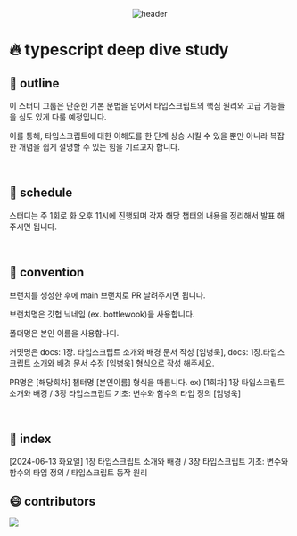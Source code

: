 <div align="center">
  
  ![header](https://capsule-render.vercel.app/api?type=waving&height=300&color=gradient&text=TypescriptDeepdive)
  
</div>

# 🔥 typescript deep dive study

##  📖 outline

이 스터디 그룹은 단순한 기본 문법을 넘어서 타입스크립트의 핵심 원리와 고급 기능들을 심도 있게 다룰 예정입니다.

이를 통해, 타입스크립트에 대한 이해도를 한 단계 상승 시킬 수 있을 뿐만 아니라 복잡한 개념을 쉽게 설명할 수 있는 힘을 기르고자 합니다.

<br />

##  📆 schedule

스터디는 주 1회로 화 오후 11시에 진행되며 각자 해당 챕터의 내용을 정리해서 발표 해주시면 됩니다.

<br />

##  💊 convention

브랜치를 생성한 후에 main 브랜치로 PR 날려주시면 됩니다.

브랜치명은 깃헙 닉네임 (ex. bottlewook)을 사용합니다.

폴더명은 본인 이름을 사용합나디.

커밋명은 docs: 1장. 타입스크립트 소개와 배경 문서 작성 [임병욱], docs: 1장.타입스크립트 소개와 배경 문서 수정 [임병욱] 형식으로 작성 해주세요.

PR명은 [해당회차] 챕터명 [본인이름] 형식을 따릅니다. ex) [1회차] 1장 타입스크립트 소개와 배경 / 3장 타입스크립트 기초: 변수와 함수의 타입 정의 [임병욱]


<br />

## 🚀 index

[2024-06-13 화요일] 1장 타입스크립트 소개와 배경 / 3장 타입스크립트 기초: 변수와 함수의 타입 정의 / 타입스크립트 동작 원리

##  😄 contributors

<a href="https://github.com/bottlewook/typescript-deepdive/graphs/contributors">
  <img src="https://contrib.rocks/image?max=50&repo=bottlewook/typescript-deepdive" />
</a>